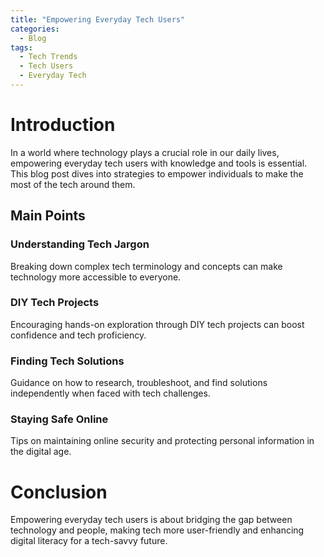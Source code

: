 ```yaml
---
title: "Empowering Everyday Tech Users"
categories:
  - Blog
tags:
  - Tech Trends
  - Tech Users
  - Everyday Tech
---
```


# Introduction
In a world where technology plays a crucial role in our daily lives, empowering everyday tech users with knowledge and tools is essential. This blog post dives into strategies to empower individuals to make the most of the tech around them.

## Main Points
### Understanding Tech Jargon
Breaking down complex tech terminology and concepts can make technology more accessible to everyone.

### DIY Tech Projects
Encouraging hands-on exploration through DIY tech projects can boost confidence and tech proficiency.

### Finding Tech Solutions
Guidance on how to research, troubleshoot, and find solutions independently when faced with tech challenges.

### Staying Safe Online
Tips on maintaining online security and protecting personal information in the digital age.

# Conclusion
Empowering everyday tech users is about bridging the gap between technology and people, making tech more user-friendly and enhancing digital literacy for a tech-savvy future.